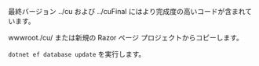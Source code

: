 最終バージョン ../cu および ../cuFinal にはより完成度の高いコードが含まれています。

wwwroot./cu/ または新規の Razor ページ プロジェクトからコピーします。

`dotnet ef database update` を実行します。
